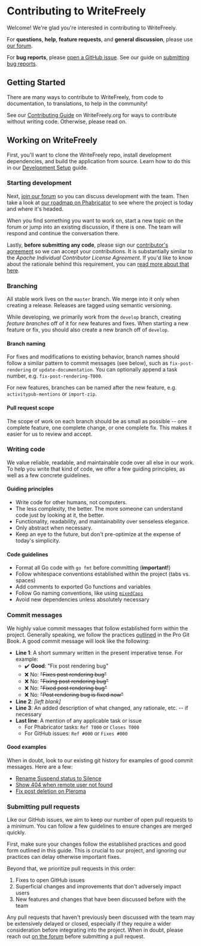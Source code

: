 # Contributing to WriteFreely

Welcome! We're glad you're interested in contributing to WriteFreely.

For **questions**, **help**, **feature requests**, and **general discussion**, please use [our forum](https://flamewar.social/c/postfreely).

For **bug reports**, please [open a GitHub issue](https://github.com/writefreely/writefreely/issues/new). See our guide on [submitting bug reports](https://writefreely.org/contribute#bugs).

## Getting Started

There are many ways to contribute to WriteFreely, from code to documentation, to translations, to help in the community!

See our [Contributing Guide](https://writefreely.org/contribute) on WriteFreely.org for ways to contribute without writing code. Otherwise, please read on.

## Working on WriteFreely

First, you'll want to clone the WriteFreely repo, install development dependencies, and build the application from source. Learn how to do this in our [Development Setup](https://writefreely.org/docs/latest/developer/setup) guide.

### Starting development

Next, [join our forum](https://flamewar.social/c/postfreely) so you can discuss development with the team. Then take a look at [our roadmap on Phabricator](https://phabricator.write.as/tag/write_freely/) to see where the project is today and where it's headed.

When you find something you want to work on, start a new topic on the forum or jump into an existing discussion, if there is one. The team will respond and continue the conversation there.

Lastly, **before submitting any code**, please sign our [contributor's agreement](https://phabricator.write.as/L1) so we can accept your contributions. It is substantially similar to the _Apache Individual Contributor License Agreement_. If you'd like to know about the rationale behind this requirement, you can [read more about that here](https://phabricator.write.as/w/writefreely/cla/).

### Branching

All stable work lives on the `master` branch. We merge into it only when creating a release. Releases are tagged using semantic versioning.

While developing, we primarily work from the `develop` branch, creating _feature branches_ off of it for new features and fixes. When starting a new feature or fix, you should also create a new branch off of `develop`.

#### Branch naming

For fixes and modifications to existing behavior, branch names should follow a similar pattern to commit messages (see below), such as `fix-post-rendering` or `update-documentation`. You can optionally append a task number, e.g. `fix-post-rendering-T000`.

For new features, branches can be named after the new feature, e.g. `activitypub-mentions` or `import-zip`.

#### Pull request scope

The scope of work on each branch should be as small as possible -- one complete feature, one complete change, or one complete fix. This makes it easier for us to review and accept.

### Writing code

We value reliable, readable, and maintainable code over all else in our work. To help you write that kind of code, we offer a few guiding principles, as well as a few concrete guidelines.

#### Guiding principles

* Write code for other humans, not computers.
* The less complexity, the better. The more someone can understand code just by looking at it, the better.
* Functionality, readability, and maintainability over senseless elegance.
* Only abstract when necessary. 
* Keep an eye to the future, but don't pre-optimize at the expense of today's simplicity.

#### Code guidelines

* Format all Go code with `go fmt` before committing (**important!**)
* Follow whitespace conventions established within the project (tabs vs. spaces)
* Add comments to exported Go functions and variables
* Follow Go naming conventions, like using [`mixedCaps`](https://golang.org/doc/effective_go.html#mixed-caps)
* Avoid new dependencies unless absolutely necessary

### Commit messages

We highly value commit messages that follow established form within the project. Generally speaking, we follow the practices [outlined](https://git-scm.com/book/en/v2/Distributed-Git-Contributing-to-a-Project#_commit_guidelines) in the Pro Git Book. A good commit message will look like the following:

* **Line 1**: A short summary written in the present imperative tense. For example:
  * ✔️ **Good**: "Fix post rendering bug"
  * ❌ No: ~~"Fixes post rendering bug"~~
  * ❌ No: ~~"Fixing post rendering bug"~~
  * ❌ No: ~~"Fixed post rendering bug"~~
  * ❌ No: ~~"Post rendering bug is fixed now"~~
* **Line 2**: _[left blank]_
* **Line 3**: An added description of what changed, any rationale, etc. -- if necessary
* **Last line**: A mention of any applicable task or issue
  * For Phabricator tasks: `Ref T000` or `Closes T000`
  * For GitHub issues: `Ref #000` or `Fixes #000`

#### Good examples

When in doubt, look to our existing git history for examples of good commit messages. Here are a few:

* [Rename Suspend status to Silence](https://github.com/writefreely/writefreely/commit/7e014ca65958750ab703e317b1ce8cfc4aad2d6e)
* [Show 404 when remote user not found](https://github.com/writefreely/writefreely/commit/867eb53b3596bd7b3f2be3c53a3faf857f4cd36d)
* [Fix post deletion on Pleroma](https://github.com/writefreely/writefreely/commit/fe82cbb96e3d5c57cfde0db76c28c4ea6dabfe50)

### Submitting pull requests

Like our GitHub issues, we aim to keep our number of open pull requests to a minimum. You can follow a few guidelines to ensure changes are merged quickly.

First, make sure your changes follow the established practices and good form outlined in this guide. This is crucial to our project, and ignoring our practices can delay otherwise important fixes.

Beyond that, we prioritize pull requests in this order:

1. Fixes to open GitHub issues
2. Superficial changes and improvements that don't adversely impact users
3. New features and changes that have been discussed before with the team

Any pull requests that haven't previously been discussed with the team may be extensively delayed or closed, especially if they require a wider consideration before integrating into the project. When in doubt, please reach out [on the forum](https://flamewar.social/c/postfreely) before submitting a pull request.
